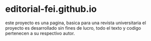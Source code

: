 # editorial-fei.github.io
este proyecto es una pagina, basica para una revista universitaria
el proyecto es desarrollado sin fines de lucro, todo el texto y codigo pertenecen a su respectivo autor.

